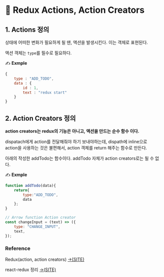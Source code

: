 # 📄 Redux Actions, Action Creators

## 1. Actions 정의

상태에 어떠한 변화가 필요하게 될 땐, 액션을 발생시킨다. 이는 객체로 표현된다.

액션 객체는 `type`를 필수로 필요하다.

✍ **Exmple**

```jsx
{
	type : "ADD_TODO",
	data : { 
		id : 1,
		text : "redux start"
	}
}
```

## 2. Action Creators 정의

**action creators는 redux의 기능은 아니고, 액션을 만드는 순수 함수 이다.** 

 dispatach에게 action를 전달해줘야 하기 보내야하는데, dispath에 inline으로 action을 사용하는 것은 불편해서,  action 객체를 return 해주는 함수로 만든다.

 아래의 작성한 addTodo는 함수이다. addTodo 자체가 action creators로는 될 수 없다.

✍ **Exmple**

```jsx
function addTodo(data){
	return{
		type:"ADD_TODO",
		data
	};
}

// Arrow function Action creator
const changeInput = (text) => ({
	type: "CHANGE_INPUT",
	text,
});
```

### Reference <a id="reference"></a>

Redux\(action, action creators\) [→\(SITE\)](https://redux.js.org/recipes/reducing-boilerplate#actions)

[﻿](https://redux.js.org/recipes/reducing-boilerplate#actions)react-redux 정리 [→\(SITE\)](https://redux.js.org/recipes/reducing-boilerplate#actions)





